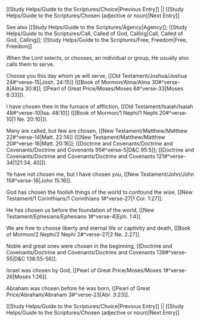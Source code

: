 [[Study Helps/Guide to the Scriptures/Choice|Previous Entry]]  ||  [[Study Helps/Guide to the Scriptures/Chosen (adjective or noun)|Next Entry]]

 See also [[Study Helps/Guide to the Scriptures/Agency|Agency]]; [[Study Helps/Guide to the Scriptures/Call, Called of God, Calling|Call, Called of God, Calling]]; [[Study Helps/Guide to the Scriptures/Free, Freedom|Free, Freedom]]

 When the Lord selects, or chooses, an individual or group, He usually also calls them to serve.

 Choose you this day whom ye will serve, [[Old Testament/Joshua/Joshua 24#^verse-15|Josh. 24:15]] ([[Book of Mormon/Alma/Alma 30#^verse-8|Alma 30:8]]; [[Pearl of Great Price/Moses/Moses 6#^verse-33|Moses 6:33]]).

 I have chosen thee in the furnace of affliction, [[Old Testament/Isaiah/Isaiah 48#^verse-10|Isa. 48:10]] ([[Book of Mormon/1 Nephi/1 Nephi 20#^verse-10|1 Ne. 20:10]]).

 Many are called, but few are chosen, [[New Testament/Matthew/Matthew 22#^verse-14|Matt. 22:14]] ([[New Testament/Matthew/Matthew 20#^verse-16|Matt. 20:16]]; [[Doctrine and Covenants/Doctrine and Covenants/Doctrine and Covenants 95#^verse-5|D&C 95:5]]; [[Doctrine and Covenants/Doctrine and Covenants/Doctrine and Covenants 121#^verse-34|121:34, 40]]).

 Ye have not chosen me, but I have chosen you, [[New Testament/John/John 15#^verse-16|John 15:16]].

 God has chosen the foolish things of the world to confound the wise, [[New Testament/1 Corinthians/1 Corinthians 1#^verse-27|1 Cor. 1:27]].

 He has chosen us before the foundation of the world, [[New Testament/Ephesians/Ephesians 1#^verse-4|Eph. 1:4]].

 We are free to choose liberty and eternal life or captivity and death, [[Book of Mormon/2 Nephi/2 Nephi 2#^verse-27|2 Ne. 2:27]].

 Noble and great ones were chosen in the beginning, [[Doctrine and Covenants/Doctrine and Covenants/Doctrine and Covenants 138#^verse-55|D&C 138:55-56]].

 Israel was chosen by God, [[Pearl of Great Price/Moses/Moses 1#^verse-26|Moses 1:26]].

 Abraham was chosen before he was born, [[Pearl of Great Price/Abraham/Abraham 3#^verse-23|Abr. 3:23]].

[[Study Helps/Guide to the Scriptures/Choice|Previous Entry]]  ||  [[Study Helps/Guide to the Scriptures/Chosen (adjective or noun)|Next Entry]]